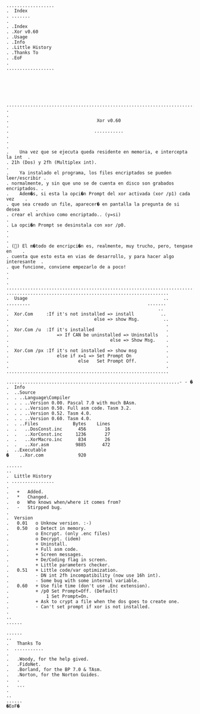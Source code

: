     ..................
    .  Index
    . .......
    .
    . .Index
    . .Xor v0.60
    . .Usage
    . .Info
    . .Little History
    . .Thanks To
    . .EoF
    .
    ..................
    
    
    
    
    
    
    ..............................................................................
    .                                                                            .
    .                                 Xor v0.60                                  .
    .                                ...........                                 .
    .                                                                            .
    .    Una vez que se ejecuta queda residente en memoria, e intercepta la int  .
    . 21h (Dos) y 2fh (Multiplex int).                                           .
    .    Ya instalado el programa, los files encriptados se pueden leer/escribir .
    . normalmente, y sin que uno se de cuenta en disco son grabados encriptados. .
    .    Adem�s, si esta la opci�n Prompt del xor activada (xor /p1) cada vez    .
    . que sea creado un file, aparecer� en pantalla la pregunta de si desea      .
    . crear el archivo como encriptado.. (y=si)                                  .
    . La opci�n Prompt se desinstala con xor /p0.                                .
    .                                                                            .
    . () El m�todo de encripci�n es, realmente, muy trucho, pero, tengase en    .
    . cuenta que esto esta en vias de desarrollo, y para hacer algo interesante  .
    . que funcione, conviene empezarlo de a poco!                                .
    .                                                                            .
    ..............................................................................
    .............................................................
    .  Usage                                                   ..
    .........                                            .......
    .                                                        ..
    .  Xor.Com     :If it's not installed => install          ..
    .                                else => show Msg.         ..
    .                                                           .
    .  Xor.Com /u  :If it's installed                           .
    .                  => If CAN be uninstalled => Uninstalls   .
    .                                      else => Show Msg.    .
    .                                                           .
    .  Xor.Com /px :If it's not installed => show msg           .
    .                  else if x=1 => Set Prompt On             .
    .                          else   Set Prompt Off.           .
    .                                                           .
    .............................................................
    
    .................................................................- - �
    .  Info
    .  ..Source
    .  . ..Language\Compiler
    .  . . ..Version 0.00. Pascal 7.0 with much BAsm.
    .  . . ..Version 0.50. Full asm code. Tasm 3.2.
    .  . . ..Version 0.52. Tasm 4.0.
    .  . . ..Version 0.60. Tasm 4.0.
    .  . ..Files             Bytes    Lines
    .  .   ..DosConst.inc      456       16
    .  .   ..XorConst.inc     1236       27
    .  .   ..XorMacro.inc      834       26
    .  .   ..Xor.asm          9885      472
    .  ..Executable
    �    ..Xor.com             920

    ......
    ..
    .  Little History
    . ................
    .
    .   +   Added.
    .   *   Changed.
    .   o   Who knows when/where it comes from?
    .   -   Stirpped bug.
    .
    .  Version
    .   0.01   o Unknow version. :-)
    .   0.50   o Detect in memory.
    .          o Encrypt. (only .enc files)
    .          o Decrypt. (idem)
    .          + Uninstall.
    .          + Full asm code.
    .          + Screen messages.
    .          + De/Coding flag in screen.
    .          + Little parameters checker.
    .   0.51   + Little code/var optimization.
    .          - DN int 2fh incompatibility (now use 16h int).
    .          - Some bug with some internal variable.
    .   0.60   + Use file time (don't use .Enc extension).
    .          + /p0 Set Prompt=Off. (Default)
    .              1 Set Prompt=On.
    .          + Ask to crypt a file when the dos goes to create one.
    .          - Can't set prompt if xor is not installed.
    .
    ..
    ......

    ......
    ..
    .   Thanks To
    .  ...........
    .
    .   .Woody, for the help gived.
    .   .FidoNet.
    .   .Borland, for the BP 7.0 & TAsm.
    .   .Norton, for the Norton Guides.
    .   .
    .   ...
    .
    ..
    ......
    �EoF�
